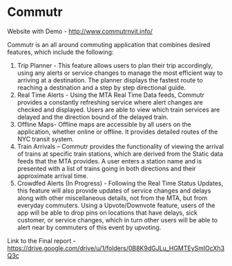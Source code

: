 # Commutr

Website with Demo - http://www.commutrnyit.info/

Commutr is an all around commuting application that combines desired features, which include the following:

1.	Trip Planner - This feature allows users to plan their trip accordingly, using any alerts or service changes to manage the most efficient way to arriving at a destination. The planner displays the fastest route to reaching a destination and a step by step directional guide. 
2.	Real Time Alerts - Using the MTA Real Time Data feeds, Commutr provides a constantly refreshing service where alert changes are checked and displayed. Users are able to view which train services are delayed and the direction bound of the delayed train. 
3.	Offline Maps- Offline maps are accessible by all users on the application, whether online or offline. It provides detailed routes of the NYC transit system. 
4.	Train Arrivals – Commutr provides the functionality of viewing the arrival of trains at specific train stations, which are derived from the Static data feeds that the MTA provides. A user enters a station name and is presented with a list of trains going in both directions and their approximate arrival time.
5. 	Crowdfed Alerts (In Progress) - Following the Real Time Status Updates, this feature will also provide updates of service changes and delays along with other miscellaneous details, not from the MTA, but from everyday commuters. Using a Upvote/Downvote feature, users of the app will be able to drop pins on locations that have delays, sick customer, or service changes, which in turn other users will be able to alert near by commuters of this event by upvoting. 

Link to the Final report - https://drive.google.com/drive/u/1/folders/0B8K9dGJLu_HGMTEySmlOcXh3Q3c



